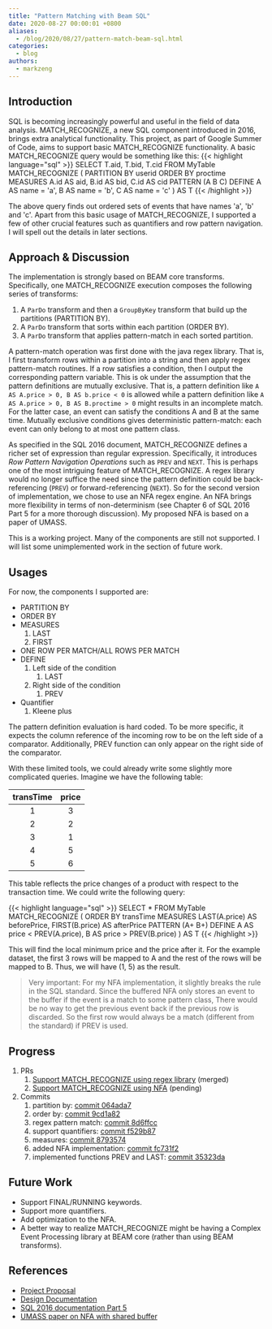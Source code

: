 ```yaml
---
title: "Pattern Matching with Beam SQL"
date: 2020-08-27 00:00:01 +0800
aliases:
  - /blog/2020/08/27/pattern-match-beam-sql.html
categories:
  - blog
authors:
  - markzeng
---
```


<!--
Licensed under the Apache License, Version 2.0 (the "License");
you may not use this file except in compliance with the License.
You may obtain a copy of the License at
http://www.apache.org/licenses/LICENSE-2.0
Unless required by applicable law or agreed to in writing, software
distributed under the License is distributed on an "AS IS" BASIS,
WITHOUT WARRANTIES OR CONDITIONS OF ANY KIND, either express or implied.
See the License for the specific language governing permissions and
limitations under the License.
-->

## Introduction

SQL is becoming increasingly powerful and useful in the field of data analysis. MATCH_RECOGNIZE,
a new SQL component introduced in 2016, brings extra analytical functionality. This project,
as part of Google Summer of Code, aims to support basic MATCH_RECOGNIZE functionality. A basic MATCH_RECOGNIZE
query would be something like this:
{{< highlight language="sql" >}}
SELECT T.aid, T.bid, T.cid
FROM MyTable
MATCH_RECOGNIZE (
PARTITION BY userid
ORDER BY proctime
MEASURES
A.id AS aid,
B.id AS bid,
C.id AS cid
PATTERN (A B C)
DEFINE
A AS name = 'a',
B AS name = 'b',
C AS name = 'c'
) AS T
{{< /highlight >}}

The above query finds out ordered sets of events that have names 'a', 'b' and 'c'. Apart from this basic usage of
MATCH_RECOGNIZE, I supported a few of other crucial features such as quantifiers and row pattern navigation. I will spell out
the details in later sections.

## Approach & Discussion

The implementation is strongly based on BEAM core transforms. Specifically, one MATCH_RECOGNIZE execution composes the
following series of transforms:

1. A `ParDo` transform and then a `GroupByKey` transform that build up the partitions (PARTITION BY).
2. A `ParDo` transform that sorts within each partition (ORDER BY).
3. A `ParDo` transform that applies pattern-match in each sorted partition.

A pattern-match operation was first done with the java regex library. That is, I first transform rows within a partition into
a string and then apply regex pattern-match routines. If a row satisfies a condition, then I output the corresponding pattern variable.
This is ok under the assumption that the pattern definitions are mutually exclusive. That is, a pattern definition like `A AS A.price > 0, B AS b.price < 0` is allowed while
a pattern definition like `A AS A.price > 0, B AS B.proctime > 0` might results in an incomplete match. For the latter case,
an event can satisfy the conditions A and B at the same time. Mutually exclusive conditions gives deterministic pattern-match:
each event can only belong to at most one pattern class.

As specified in the SQL 2016 document, MATCH_RECOGNIZE defines a richer set of expression than regular expression. Specifically,
it introduces _Row Pattern Navigation Operations_ such as `PREV` and `NEXT`. This is perhaps one of the most intriguing feature of
MATCH_RECOGNIZE. A regex library would no longer suffice the need since the pattern definition could be back-referencing (`PREV`) or
forward-referencing (`NEXT`). So for the second version of implementation, we chose to use an NFA regex engine. An NFA brings more flexibility
in terms of non-determinism (see Chapter 6 of SQL 2016 Part 5 for a more thorough discussion). My proposed NFA is based on a paper of UMASS.

This is a working project. Many of the components are still not supported. I will list some unimplemented work in the section
of future work.

## Usages

For now, the components I supported are:

- PARTITION BY
- ORDER BY
- MEASURES
  1. LAST
  2. FIRST
- ONE ROW PER MATCH/ALL ROWS PER MATCH
- DEFINE
  1. Left side of the condition
     1. LAST
  2. Right side of the condition
     1. PREV
- Quantifier
  1. Kleene plus

The pattern definition evaluation is hard coded. To be more specific, it expects the column reference of the incoming row
to be on the left side of a comparator. Additionally, PREV function can only appear on the right side of the comparator.

With these limited tools, we could already write some slightly more complicated queries. Imagine we have the following
table:

| transTime | price |
| :-------: | :---: |
|     1     |   3   |
|     2     |   2   |
|     3     |   1   |
|     4     |   5   |
|     5     |   6   |

This table reflects the price changes of a product with respect to the transaction time. We could write the following
query:

{{< highlight language="sql" >}}
SELECT \*
FROM MyTable
MATCH_RECOGNIZE (
ORDER BY transTime
MEASURES
LAST(A.price) AS beforePrice,
FIRST(B.price) AS afterPrice
PATTERN (A+ B+)
DEFINE
A AS price < PREV(A.price),
B AS price > PREV(B.price)
) AS T
{{< /highlight >}}

This will find the local minimum price and the price after it. For the example dataset, the first 3 rows will be
mapped to A and the rest of the rows will be mapped to B. Thus, we will have (1, 5) as the result.

> Very important: For my NFA implementation, it slightly breaks the rule in the SQL standard. Since the buffered NFA
> only stores an event to the buffer if the event is a match to some pattern class, There would be no way to get the
> previous event back if the previous row is discarded. So the first row would always be a match (different from the standard)
> if PREV is used.

## Progress

1. PRs
   1. [Support MATCH_RECOGNIZE using regex library](https://github.com/apache/beam/pull/12232) (merged)
   2. [Support MATCH_RECOGNIZE using NFA](https://github.com/apache/beam/pull/12532) (pending)
2. Commits
   1. partition by: [commit 064ada7](https://github.com/apache/beam/pull/12232/commits/064ada7257970bcb1d35530be1b88cb3830f242b)
   2. order by: [commit 9cd1a82](https://github.com/apache/beam/pull/12232/commits/9cd1a82bec7b2f7c44aacfbd72f5f775bb58b650)
   3. regex pattern match: [commit 8d6ffcc](https://github.com/apache/beam/pull/12232/commits/8d6ffcc213e30999fc495c119b68da4f62fad258)
   4. support quantifiers: [commit f529b87](https://github.com/apache/beam/pull/12232/commits/f529b876a2c2e43d012c71b3a83ebd55eb16f4ff)
   5. measures: [commit 8793574](https://github.com/apache/beam/pull/12232/commits/87935746647611aa139d664ebed10c8e638bb024)
   6. added NFA implementation: [commit fc731f2](https://github.com/apache/beam/pull/12532/commits/fc731f2b0699d11853e7b76da86456427d434a2a)
   7. implemented functions PREV and LAST: [commit 35323da](https://github.com/apache/beam/pull/12532/commits/fc731f2b0699d11853e7b76da86456427d434a2a)

## Future Work

- Support FINAL/RUNNING keywords.
- Support more quantifiers.
- Add optimization to the NFA.
- A better way to realize MATCH_RECOGNIZE might be having a Complex Event Processing library at BEAM core (rather than using BEAM transforms).

<!-- Related Documents:
        - proposal
        - design doc
        - SQL 2016 standard
        - UMASS NFA^b paper
-->

## References

- [Project Proposal](https://drive.google.com/file/d/1ZuFZV4dCFVPZW_-RiqbU0w-vShaZh_jX/view?usp=sharing)
- [Design Documentation](https://s.apache.org/beam-sql-pattern-recognization)
- [SQL 2016 documentation Part 5](https://www.iso.org/standard/65143.html)
- [UMASS paper on NFA with shared buffer](https://dl.acm.org/doi/10.1145/1376616.1376634)
